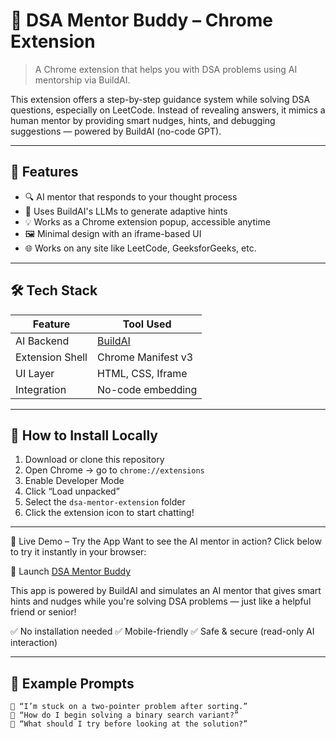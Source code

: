 # 🧠 DSA Mentor Buddy – Chrome Extension

> A Chrome extension that helps you with DSA problems using AI mentorship via BuildAI.

This extension offers a step-by-step guidance system while solving DSA questions, especially on LeetCode. Instead of revealing answers, it mimics a human mentor by providing smart nudges, hints, and debugging suggestions — powered by BuildAI (no-code GPT).

---

## 🚀 Features

- 🔍 AI mentor that responds to your thought process
- 🧠 Uses BuildAI's LLMs to generate adaptive hints
- 💡 Works as a Chrome extension popup, accessible anytime
- 🖼️ Minimal design with an iframe-based UI
- 🌐 Works on any site like LeetCode, GeeksforGeeks, etc.

---

## 🛠 Tech Stack

| Feature          | Tool Used            |
|------------------|----------------------|
| AI Backend       | [BuildAI](https://buildai.space) |
| Extension Shell  | Chrome Manifest v3   |
| UI Layer         | HTML, CSS, Iframe    |
| Integration      | No-code embedding    |

---

## 🧪 How to Install Locally

1. Download or clone this repository
2. Open Chrome → go to `chrome://extensions`
3. Enable Developer Mode
4. Click “Load unpacked”
5. Select the `dsa-mentor-extension` folder
6. Click the extension icon to start chatting!

---
📸 Live Demo – Try the App
Want to see the AI mentor in action?
Click below to try it instantly in your browser:

🧠 Launch [DSA Mentor Buddy](https://dsa-mentor-buddy-4473a.buildaispace.app)

This app is powered by BuildAI and simulates an AI mentor that gives smart hints and nudges while you're solving DSA problems — just like a helpful friend or senior!

✅ No installation needed
✅ Mobile-friendly
✅ Safe & secure (read-only AI interaction)



---

## 💬 Example Prompts

```text
🧠 “I’m stuck on a two-pointer problem after sorting.”
🧠 “How do I begin solving a binary search variant?”
🧠 “What should I try before looking at the solution?”
